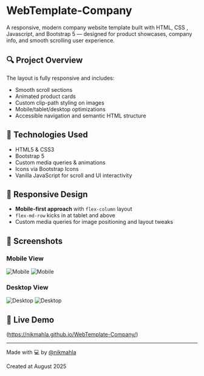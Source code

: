 # WebTemplate-Company

A responsive, modern company website template built with HTML, CSS , Javascript, and Bootstrap 5 — designed for product showcases, company info, and smooth scrolling user experience.

## 🔍 Project Overview

The layout is fully responsive and includes:
- Smooth scroll sections
- Animated product cards
- Custom clip-path styling on images
- Mobile/tablet/desktop optimizations
- Accessible navigation and semantic HTML structure

## 🚀 Technologies Used

- HTML5 & CSS3
- Bootstrap 5
- Custom media queries & animations
- Icons via Bootstrap Icons
- Vanilla JavaScript for scroll and UI interactivity

## 📱 Responsive Design

- **Mobile-first approach** with `flex-column` layout
- `flex-md-row` kicks in at tablet and above
- Custom media queries for image positioning and layout tweaks

## 📸 Screenshots
### Mobile View
![Mobile](https://github.com/user-attachments/assets/7bbce22d-cec4-4621-8b79-5adc498af393)
![Mobile](https://github.com/user-attachments/assets/d2125a4c-f604-4059-b69b-3a99b8d3bb5f)
### Desktop View
![Desktop](https://github.com/user-attachments/assets/2c329f4c-082c-4e0f-b502-1ec71b2b54be)
![Desktop](https://github.com/user-attachments/assets/46aed27f-0ad2-4d7f-b435-97dccdcddb46)

## 🔗 Live Demo

(https://nikmahla.github.io/WebTemplate-Company/)

---

Made with 💻 by [@nikmahla](https://github.com/nikmahla)

 Created at August 2025

